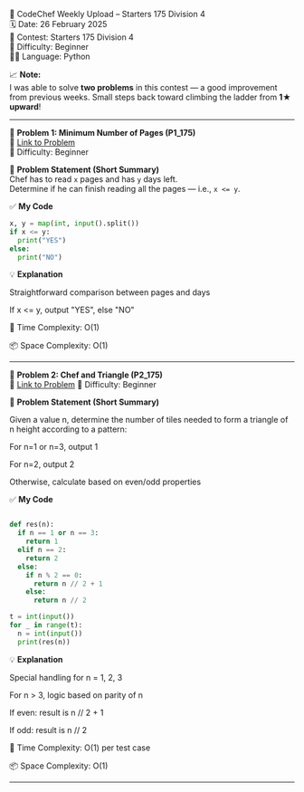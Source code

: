 🚀 CodeChef Weekly Upload – Starters 175 Division 4  
🗓️ Date: 26 February 2025  
📁 Contest: Starters 175 Division 4  
🎯 Difficulty: Beginner  
👨‍💻 Language: Python  

📈 **Note:**  
I was able to solve **two problems** in this contest — a good improvement from previous weeks. Small steps back toward climbing the ladder from **1★ upward**!

---

🧩 **Problem 1: Minimum Number of Pages (P1_175)**  
🔗 [Link to Problem](https://www.codechef.com/problems/P1_175)  
🚩 Difficulty: Beginner  

📝 **Problem Statement (Short Summary)**  
Chef has to read `x` pages and has `y` days left.  
Determine if he can finish reading all the pages — i.e., `x <= y`.

✅ **My Code**
```python
x, y = map(int, input().split())
if x <= y:
  print("YES")
else:
  print("NO")
```
💡 **Explanation**

Straightforward comparison between pages and days

If x <= y, output "YES", else "NO"

🧠 Time Complexity: O(1)

📦 Space Complexity: O(1)

---


🧩 **Problem 2: Chef and Triangle (P2_175)**  
🔗 [Link to Problem](https://www.codechef.com/problems/P2_175)
🚩 Difficulty: Beginner  

📝 **Problem Statement (Short Summary)**  

Given a value n, determine the number of tiles needed to form a triangle of n height according to a pattern:

For n=1 or n=3, output 1

For n=2, output 2

Otherwise, calculate based on even/odd properties

✅ **My Code**
```python

def res(n):
  if n == 1 or n == 3:
    return 1
  elif n == 2:
    return 2
  else:
    if n % 2 == 0:
      return n // 2 + 1
    else:
      return n // 2

t = int(input())
for _ in range(t):
  n = int(input())
  print(res(n))


```
💡 **Explanation**

Special handling for n = 1, 2, 3

For n > 3, logic based on parity of n

If even: result is n // 2 + 1

If odd: result is n // 2

🧠 Time Complexity: O(1) per test case

📦 Space Complexity: O(1)

---

